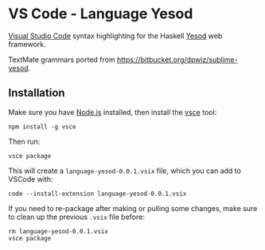 # VS Code - Language Yesod

[Visual Studio Code](https://code.visualstudio.com/) syntax highlighting for the Haskell [Yesod](https://www.yesodweb.com/) web framework.

TextMate grammars ported from https://bitbucket.org/dpwiz/sublime-yesod.

## Installation

Make sure you have [Node.js](https://nodejs.org/) installed, then install the [vsce](https://code.visualstudio.com/api/working-with-extensions/publishing-extension#vsce) tool:

```
npm install -g vsce
```

Then run:

```
vsce package
```

This will create a `language-yesod-0.0.1.vsix` file, which you can add to VSCode with:

```
code --install-extension language-yesod-0.0.1.vsix
```

If you need to re-package after making or pulling some changes, make sure to clean up the previous `.vsix` file before:

```
rm language-yesod-0.0.1.vsix
vsce package
```
